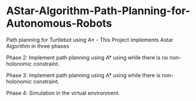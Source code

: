# AStar-Algorithm-Path-Planning-for-Autonomous-Robots

Path planning for Turtlebot using A*  - This Project implements Astar Algorithm in three phases

Phase 2: Implement path planning using A* using while there is no non-holonomic constraint.

Phase 3: Implement path planning using A* using while there is non-holonomic constraint.

Phase 4: Simulation in the virtual environment.
